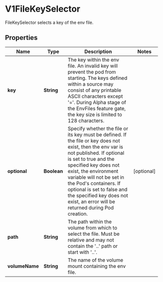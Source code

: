 

# V1FileKeySelector

FileKeySelector selects a key of the env file.
## Properties

Name | Type | Description | Notes
------------ | ------------- | ------------- | -------------
**key** | **String** | The key within the env file. An invalid key will prevent the pod from starting. The keys defined within a source may consist of any printable ASCII characters except &#39;&#x3D;&#39;. During Alpha stage of the EnvFiles feature gate, the key size is limited to 128 characters. | 
**optional** | **Boolean** | Specify whether the file or its key must be defined. If the file or key does not exist, then the env var is not published. If optional is set to true and the specified key does not exist, the environment variable will not be set in the Pod&#39;s containers.  If optional is set to false and the specified key does not exist, an error will be returned during Pod creation. |  [optional]
**path** | **String** | The path within the volume from which to select the file. Must be relative and may not contain the &#39;..&#39; path or start with &#39;..&#39;. | 
**volumeName** | **String** | The name of the volume mount containing the env file. | 



